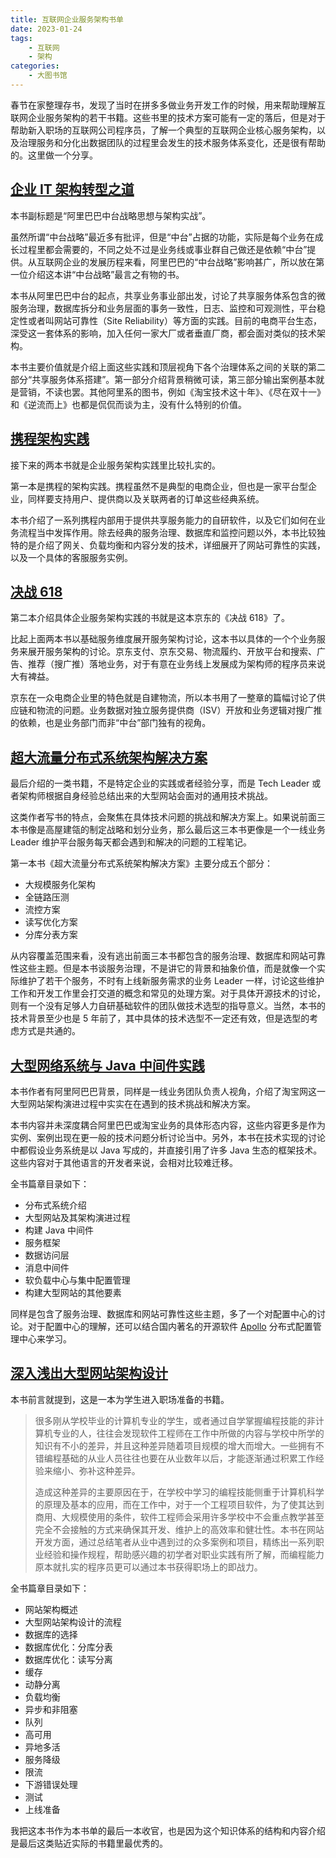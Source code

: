 ```yaml
---
title: 互联网企业服务架构书单
date: 2023-01-24
tags:
    - 互联网
    - 架构
categories:
    - 大图书馆
---
```


春节在家整理存书，发现了当时在拼多多做业务开发工作的时候，用来帮助理解互联网企业服务架构的若干书籍。这些书里的技术方案可能有一定的落后，但是对于帮助新入职场的互联网公司程序员，了解一个典型的互联网企业核心服务架构，以及治理服务和分化出数据团队的过程里会发生的技术服务体系变化，还是很有帮助的。这里做一个分享。

<!-- more -->

## [企业 IT 架构转型之道](https://book.douban.com/subject/27039508/)

本书副标题是“阿里巴巴中台战略思想与架构实战”。

虽然所谓“中台战略”最近多有批评，但是“中台”占据的功能，实际是每个业务在成长过程里都会需要的，不同之处不过是业务线或事业群自己做还是依赖“中台”提供。从互联网企业的发展历程来看，阿里巴巴的“中台战略”影响甚广，所以放在第一位介绍这本讲“中台战略”最言之有物的书。

本书从阿里巴巴中台的起点，共享业务事业部出发，讨论了共享服务体系包含的微服务治理，数据库拆分和业务层面的事务一致性，日志、监控和可观测性，平台稳定性或者叫网站可靠性（Site Reliability）等方面的实践。目前的电商平台生态，深受这一套体系的影响，加入任何一家大厂或者垂直厂商，都会面对类似的技术架构。

本书主要价值就是介绍上面这些实践和顶层视角下各个治理体系之间的关联的第二部分“共享服务体系搭建”。第一部分介绍背景稍微可读，第三部分输出案例基本就是营销，不读也罢。其他阿里系的图书，例如《淘宝技术这十年》、《尽在双十一》和《逆流而上》也都是侃侃而谈为主，没有什么特别的价值。

## [携程架构实践](https://book.douban.com/subject/35030121/)

接下来的两本书就是企业服务架构实践里比较扎实的。

第一本是携程的架构实践。携程虽然不是典型的电商企业，但也是一家平台型企业，同样要支持用户、提供商以及关联两者的订单这些经典系统。

本书介绍了一系列携程内部用于提供共享服务能力的自研软件，以及它们如何在业务流程当中发挥作用。除去经典的服务治理、数据库和监控问题以外，本书比较独特的是介绍了网关、负载均衡和内容分发的技术，详细展开了网站可靠性的实践，以及一个具体的客服服务实例。

## [决战 618](https://book.douban.com/subject/27169748/)

第二本介绍具体企业服务架构实践的书就是这本京东的《决战 618》了。

比起上面两本书以基础服务维度展开服务架构讨论，这本书以具体的一个个业务服务来展开服务架构的讨论。京东支付、京东交易、物流履约、开放平台和搜索、广告、推荐（搜广推）落地业务，对于有意在业务线上发展成为架构师的程序员来说大有裨益。

京东在一众电商企业里的特色就是自建物流，所以本书用了一整章的篇幅讨论了供应链和物流的问题。业务数据对独立服务提供商（ISV）开放和业务逻辑对搜广推的依赖，也是业务部门而非“中台”部门独有的视角。

## [超大流量分布式系统架构解决方案](https://book.douban.com/subject/35013223/)

最后介绍的一类书籍，不是特定企业的实践或者经验分享，而是 Tech Leader 或者架构师根据自身经验总结出来的大型网站会面对的通用技术挑战。

这类作者写书的特点，会聚焦在具体技术问题的挑战和解决方案上。如果说前面三本书像是高屋建瓴的制定战略和划分业务，那么最后这三本书更像是一个一线业务 Leader 维护平台服务每天都会遇到和解决的问题的工程笔记。

第一本书《超大流量分布式系统架构解决方案》主要分成五个部分：

* 大规模服务化架构
* 全链路压测
* 流控方案
* 读写优化方案
* 分库分表方案

从内容覆盖范围来看，没有逃出前面三本书都包含的服务治理、数据库和网站可靠性这些主题。但是本书谈服务治理，不是讲它的背景和抽象价值，而是就像一个实际维护了若干个服务，不时有上线新服务需求的业务 Leader 一样，讨论这些维护工作和开发工作里会打交道的概念和常见的处理方案。对于具体开源技术的讨论，则有一个没有足够人力自研基础软件的团队做技术选型的指导意义。当然，本书的技术背景至少也是 5 年前了，其中具体的技术选型不一定还有效，但是选型的考虑方式是共通的。

## [大型网络系统与 Java 中间件实践](https://book.douban.com/subject/25867042/)

本书作者有阿里阿巴巴背景，同样是一线业务团队负责人视角，介绍了淘宝网这一大型网站架构演进过程中实实在在遇到的技术挑战和解决方案。

本书内容并未深度耦合阿里巴巴或淘宝业务的具体形态内容，这些内容更多是作为实例、案例出现在更一般的技术问题分析讨论当中。另外，本书在技术实现的讨论中都假设业务系统是以 Java 写成的，并直接引用了许多 Java 生态的框架技术。这些内容对于其他语言的开发者来说，会相对比较难迁移。

全书篇章目录如下：

* 分布式系统介绍
* 大型网站及其架构演进过程
* 构建 Java 中间件
* 服务框架
* 数据访问层
* 消息中间件
* 软负载中心与集中配置管理
* 构建大型网站的其他要素

同样是包含了服务治理、数据库和网站可靠性这些主题，多了一个对配置中心的讨论。对于配置中心的理解，还可以结合国内著名的开源软件 [Apollo](https://github.com/apolloconfig/apollo) 分布式配置管理中心来学习。

## [深入浅出大型网站架构设计](https://book.douban.com/subject/35093372/)

本书前言就提到，这是一本为学生进入职场准备的书籍。

> 很多刚从学校毕业的计算机专业的学生，或者通过自学掌握编程技能的非计算机专业的人，往往会发现软件工程师在工作中所做的内容与学校中所学的知识有不小的差异，并且这种差异随着项目规模的增大而增大。一些拥有不错编程基础的从业人员往往也要在从业数年以后，才能逐渐通过积累工作经验来缩小、弥补这种差异。
>
> 造成这种差异的主要原因在于，在学校中学习的编程技能侧重于计算机科学的原理及基本的应用，而在工作中，对于一个工程项目软件，为了使其达到商用、大规模使用的条件，软件工程师会采用许多学校中不会重点教学甚至完全不会接触的方式来确保其开发、维护上的高效率和健壮性。本书在网站开发方面，通过总结笔者从业中遇到过的众多案例和项目，精练出一系列职业经验和操作规程，帮助感兴趣的初学者对职业实践有所了解，而编程能力原本就扎实的程序员更可以通过本书获得职场上的即战力。

全书篇章目录如下：

* 网站架构概述
* 大型网站架构设计的流程
* 数据库的选择
* 数据库优化：分库分表
* 数据库优化：读写分离
* 缓存
* 动静分离
* 负载均衡
* 异步和非阻塞
* 队列
* 高可用
* 异地多活
* 服务降级
* 限流
* 下游错误处理
* 测试
* 上线准备

我把这本书作为本书单的最后一本收官，也是因为这个知识体系的结构和内容介绍是最后这类贴近实际的书籍里最优秀的。
